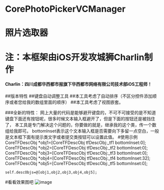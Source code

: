 # CorePhotoPickerVCManager
# 照片选取器
# 注：本框架由iOS开发攻城狮Charlin制作
#### Charlin：四川成都华西都市报旗下华西都市网络有限公司技术部iOS工程师！
##版本特性
##键盘自动调整工具
##本工具考虑了自动排序（不区分控件添加顺序或者您给我的数组里面的顺序）
##本工具考虑了视图嵌套。

###全新的特性：
    网上大量的代码是能够避开键盘的，不可不可接受的是不知道键盘下面还有按钮呢，很多时候文本输入框避开了，但是下面的按钮还是被挡住了，
    本工具是专门解决这个问题的，你要做的就是，继承我的这个类，传一个数组给我即可。
    bottomInset表示这个文本输入框是否需要向下多留一点空白，一般是文本框下面有提示类文字或者提交类按钮可以设置此值。
#使用示例
CoreTFDescObj *obj1=[CoreTFDescObj tfDescObj:_tf1 bottomInset:0];
    CoreTFDescObj *obj2=[CoreTFDescObj tfDescObj:_tf2 bottomInset:0];
    CoreTFDescObj *obj3=[CoreTFDescObj tfDescObj:_tf3 bottomInset:0];
    CoreTFDescObj *obj4=[CoreTFDescObj tfDescObj:_tf4 bottomInset:32];
    CoreTFDescObj *obj5=[CoreTFDescObj tfDescObj:_tf5 bottomInset:0];
    
    
    self.descObjs=@[obj1,obj2,obj3,obj4,obj5];

    



#看看效果图吧
![image](./1.png)



